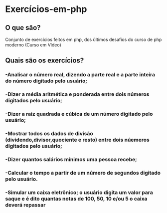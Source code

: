 # Exercícios-em-php
## O que são?
Conjunto de exercícios feitos em php, dos últimos desafios do curso de php moderno (Curso em Vídeo) 
## Quais são os exercícios?
### -Analisar o número real, dizendo a parte real e a parte inteira do número digitado pelo usuário;
### -Dizer a média aritmética e ponderada entre dois números digitados pelo usuário;
### -Dizer a raiz quadrada e cúbica de um número digitado pelo usuário;
### -Mostrar todos os dados de divisão (dividendo,divisor,quociente e resto) entre dois núemeros digitados pelo usuário;
### -Dizer quantos salários mínimos uma pessoa recebe;
### -Calcular o tempo a partir de um número de segundos digitado pelo usuário.
### -Simular um caixa eletrônico; o usuário digita um valor para saque e é dito quantas notas de 100, 50, 10 e/ou 5 o caixa deverá repassar
